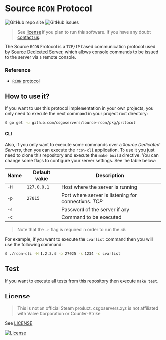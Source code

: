 # Source `RCON` Protocol

![GitHub repo size](https://img.shields.io/github/repo-size/csgoservers/source-rcon?logo=github&style=for-the-badge)
![GitHub issues](https://img.shields.io/github/issues/csgoservers/source-rcon?logo=github&style=for-the-badge)

>See [license](LICENSE) if you plan to run this software. If you have any doubt [contact us](mailto:hi@csgoservers.xyz).

The Source `RCON` Protocol is a `TCP/IP` based communication protocol used by [Source Dedicated Server](https://developer.valvesoftware.com/wiki/Source_Dedicated_Server), which allows console commands to be issued to the server via a remote console.

### Reference

* [`RCON` protocol](https://developer.valvesoftware.com/wiki/Source_RCON_Protocol#See_also)

## How to use it?

If you want to use this protocol implementation in your own projects, you only need to execute the next command in your project root directory:

```bash
$ go get -u github.com/csgoservers/source-rcon/pkg/protocol
```

#### CLI

Also, if you only want to execute some commands over a *Source Dedicated Servers*, then you can execute the `rcon-cli` application. To use it you just need to clone this repository and execute the `make build` directive. You can change some flags to configure your server settings. See the table below:

| Name 	| Default value 	| Description                                           	|
|------	|---------------	|-------------------------------------------------------	|
| `-H` 	| `127.0.0.1`   	| Host where the server is running                      	|
| `-p` 	| `27015`       	| Port where server is listening for connections. *TCP* 	|
| `-s` 	|               	| Password of the server if any                         	|
| `-c` 	|               	| Command to be executed                                	|

>Note that the `-c` flag is required in order to run the *cli*.

For example, if you want to execute the `cvarlist` command then you will use the following command:

```bash
$ ./rcon-cli -H 1.2.3.4 -p 27025 -s 1234 -c cvarlist
```

## Test

If you want to execute all tests from this repository then execute `make test`.

## License

>This is not an official Steam product. csgoservers.xyz is not affiliated with Valve Corporation or Counter-Strike

See [LICENSE](LICENSE)

[![License](https://img.shields.io/badge/License-AGPLv3%202.0-brightgreen.svg?style=for-the-badge)](https://www.gnu.org/licenses/agpl-3.0.txt)
